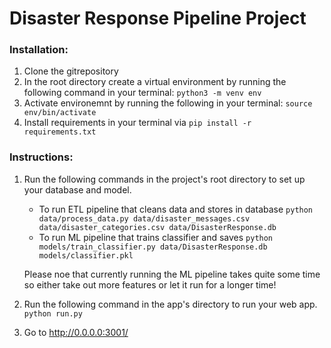 # Disaster Response Pipeline Project

### Installation:
1. Clone the gitrepository
2. In the root directory create a virtual environment by running the following command in your terminal: `python3 -m venv env`
3. Activate environemnt by running the following in your terminal: `source env/bin/activate`
4. Install requirements in your terminal via `pip install -r requirements.txt`

### Instructions:
1. Run the following commands in the project's root directory to set up your database and model.

    - To run ETL pipeline that cleans data and stores in database
        `python data/process_data.py data/disaster_messages.csv data/disaster_categories.csv data/DisasterResponse.db`
    - To run ML pipeline that trains classifier and saves
        `python models/train_classifier.py data/DisasterResponse.db models/classifier.pkl`
    
    Please noe that currently running the ML pipeline takes quite some time so either take out more features or let it run for a longer time!

2. Run the following command in the app's directory to run your web app.
    `python run.py`

3. Go to http://0.0.0.0:3001/
